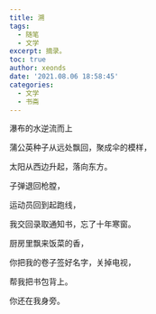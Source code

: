 ```yaml
---
title: 溯
tags:
  - 随笔
  - 文学
excerpt: 摘录。
toc: true
author: xeonds
date: '2021.08.06 18:58:45'
categories:
  - 文学
  - 书斋
---
```

瀑布的水逆流而上  

蒲公英种子从远处飘回，聚成伞的模样，  

太阳从西边升起，落向东方。  

子弹退回枪膛，  

运动员回到起跑线，  

我交回录取通知书，忘了十年寒窗。
  
厨房里飘来饭菜的香，  

你把我的卷子签好名字，关掉电视，  

帮我把书包背上。

你还在我身旁。  
